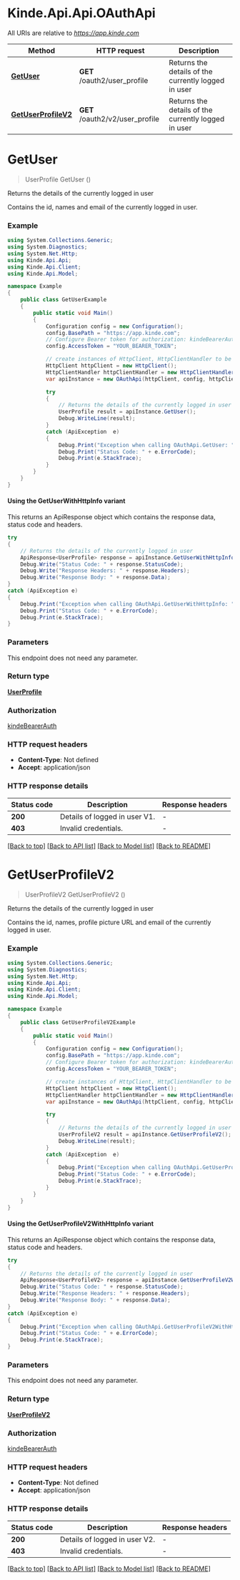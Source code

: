 # Kinde.Api.Api.OAuthApi

All URIs are relative to *https://app.kinde.com*

| Method | HTTP request | Description |
|--------|--------------|-------------|
| [**GetUser**](OAuthApi.md#getuser) | **GET** /oauth2/user_profile | Returns the details of the currently logged in user |
| [**GetUserProfileV2**](OAuthApi.md#getuserprofilev2) | **GET** /oauth2/v2/user_profile | Returns the details of the currently logged in user |

<a name="getuser"></a>
# **GetUser**
> UserProfile GetUser ()

Returns the details of the currently logged in user

Contains the id, names and email of the currently logged in user. 

### Example
```csharp
using System.Collections.Generic;
using System.Diagnostics;
using System.Net.Http;
using Kinde.Api.Api;
using Kinde.Api.Client;
using Kinde.Api.Model;

namespace Example
{
    public class GetUserExample
    {
        public static void Main()
        {
            Configuration config = new Configuration();
            config.BasePath = "https://app.kinde.com";
            // Configure Bearer token for authorization: kindeBearerAuth
            config.AccessToken = "YOUR_BEARER_TOKEN";

            // create instances of HttpClient, HttpClientHandler to be reused later with different Api classes
            HttpClient httpClient = new HttpClient();
            HttpClientHandler httpClientHandler = new HttpClientHandler();
            var apiInstance = new OAuthApi(httpClient, config, httpClientHandler);

            try
            {
                // Returns the details of the currently logged in user
                UserProfile result = apiInstance.GetUser();
                Debug.WriteLine(result);
            }
            catch (ApiException  e)
            {
                Debug.Print("Exception when calling OAuthApi.GetUser: " + e.Message);
                Debug.Print("Status Code: " + e.ErrorCode);
                Debug.Print(e.StackTrace);
            }
        }
    }
}
```

#### Using the GetUserWithHttpInfo variant
This returns an ApiResponse object which contains the response data, status code and headers.

```csharp
try
{
    // Returns the details of the currently logged in user
    ApiResponse<UserProfile> response = apiInstance.GetUserWithHttpInfo();
    Debug.Write("Status Code: " + response.StatusCode);
    Debug.Write("Response Headers: " + response.Headers);
    Debug.Write("Response Body: " + response.Data);
}
catch (ApiException e)
{
    Debug.Print("Exception when calling OAuthApi.GetUserWithHttpInfo: " + e.Message);
    Debug.Print("Status Code: " + e.ErrorCode);
    Debug.Print(e.StackTrace);
}
```

### Parameters
This endpoint does not need any parameter.
### Return type

[**UserProfile**](UserProfile.md)

### Authorization

[kindeBearerAuth](../README.md#kindeBearerAuth)

### HTTP request headers

 - **Content-Type**: Not defined
 - **Accept**: application/json


### HTTP response details
| Status code | Description | Response headers |
|-------------|-------------|------------------|
| **200** | Details of logged in user V1. |  -  |
| **403** | Invalid credentials. |  -  |

[[Back to top]](#) [[Back to API list]](../README.md#documentation-for-api-endpoints) [[Back to Model list]](../README.md#documentation-for-models) [[Back to README]](../README.md)

<a name="getuserprofilev2"></a>
# **GetUserProfileV2**
> UserProfileV2 GetUserProfileV2 ()

Returns the details of the currently logged in user

Contains the id, names, profile picture URL and email of the currently logged in user. 

### Example
```csharp
using System.Collections.Generic;
using System.Diagnostics;
using System.Net.Http;
using Kinde.Api.Api;
using Kinde.Api.Client;
using Kinde.Api.Model;

namespace Example
{
    public class GetUserProfileV2Example
    {
        public static void Main()
        {
            Configuration config = new Configuration();
            config.BasePath = "https://app.kinde.com";
            // Configure Bearer token for authorization: kindeBearerAuth
            config.AccessToken = "YOUR_BEARER_TOKEN";

            // create instances of HttpClient, HttpClientHandler to be reused later with different Api classes
            HttpClient httpClient = new HttpClient();
            HttpClientHandler httpClientHandler = new HttpClientHandler();
            var apiInstance = new OAuthApi(httpClient, config, httpClientHandler);

            try
            {
                // Returns the details of the currently logged in user
                UserProfileV2 result = apiInstance.GetUserProfileV2();
                Debug.WriteLine(result);
            }
            catch (ApiException  e)
            {
                Debug.Print("Exception when calling OAuthApi.GetUserProfileV2: " + e.Message);
                Debug.Print("Status Code: " + e.ErrorCode);
                Debug.Print(e.StackTrace);
            }
        }
    }
}
```

#### Using the GetUserProfileV2WithHttpInfo variant
This returns an ApiResponse object which contains the response data, status code and headers.

```csharp
try
{
    // Returns the details of the currently logged in user
    ApiResponse<UserProfileV2> response = apiInstance.GetUserProfileV2WithHttpInfo();
    Debug.Write("Status Code: " + response.StatusCode);
    Debug.Write("Response Headers: " + response.Headers);
    Debug.Write("Response Body: " + response.Data);
}
catch (ApiException e)
{
    Debug.Print("Exception when calling OAuthApi.GetUserProfileV2WithHttpInfo: " + e.Message);
    Debug.Print("Status Code: " + e.ErrorCode);
    Debug.Print(e.StackTrace);
}
```

### Parameters
This endpoint does not need any parameter.
### Return type

[**UserProfileV2**](UserProfileV2.md)

### Authorization

[kindeBearerAuth](../README.md#kindeBearerAuth)

### HTTP request headers

 - **Content-Type**: Not defined
 - **Accept**: application/json


### HTTP response details
| Status code | Description | Response headers |
|-------------|-------------|------------------|
| **200** | Details of logged in user V2. |  -  |
| **403** | Invalid credentials. |  -  |

[[Back to top]](#) [[Back to API list]](../README.md#documentation-for-api-endpoints) [[Back to Model list]](../README.md#documentation-for-models) [[Back to README]](../README.md)

